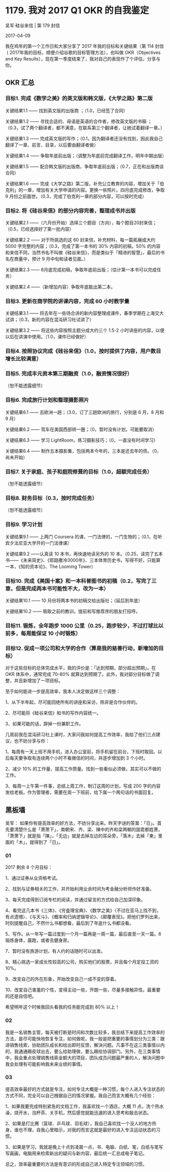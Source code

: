 # 1179. 我对 2017 Q1 OKR 的自我鉴定

吴军·硅谷来信 | 第 179 封信

2017-04-09

我在鸡年的第一个工作日和大家分享了 2017 年我的目标和关键结果（第 114 封信丨2017年我的目标，顺便介绍谷歌的目标管理方法），也叫做 OKR（Objectives and Key Results），现在第一季度结束了，我对自己的表现作了个评估，分享与你。

## OKR 汇总

### 目标1. 完成《数学之美》的英文版和韩文版，《大学之路》第二版

关键结果1.1 —— 找到英文版的出版商 ；（1.0，已经签了合同）

关键结果1.2 —— 寻找合适的、母语是英语的合作者，修改英文版的书稿 ；（0.3，试了两个翻译者，都不满意，在联系第三个翻译者，让她试着翻译一章。）

关键结果1.3 —— 完成英文版的写作；（0.1，因为翻译者还没有找到，因此我自己翻译了一章、前言、目录，以后要由翻译者做）

关键结果1.4 —— 争取年底前出版；（调整为年底前完成翻译工作，明年中期出版）

关键结果1.5 —— 配合韩文版的出版商，争取年底前出版；（0.7，正在和出版商谈合同）

关键结果1.6 —— 完成《大学之路》第二版，补充公立教育的内容，增加关于「伯克利」的一章，增加有关大学申请的内容。更换一些照片。四月底完成修改，争取 9 月份之前面世。（0.3，完成了伯克利一章的部分内容，可以按时完成）

### 目标2. 将《硅谷来信》的部分内容完善，整理成书并出版

关键结果2.1 ——（六月份开始）选择三个题目（方向），每个题目20封来信；（0.5，已经选择好了第一批内容）

关键结果2.2 —— 对于所挑选的这 60 封来信，补充材料，每一篇拓展成大约 5000 字完整的内容；（0.3，完成了第一本书的 30% 内容的初稿，50% 的内容和来信不同，当然书名不叫做《硅谷来信》，而是类似于「精进的智慧」，最后的书名在商量中，预计 9 月中旬和读者见面。）

关键结果2.3 —— 8月底完成初稿，争取年底前出版；（估计第一本书可以完成任务）

关键结果2.4 ——（新增加内容）争取年底能出第二本。

### 目标3. 更新在商学院的讲课内容，完成 60 小时教学量

关键结果3.1 —— 将去年在一些场合讲的新内容整理成课件，春季学期在上海交大试讲；（0.3，新的内容在混沌研习社试讲了）

关键结果3.2 —— 将这些内容按照主题分成大约三个 1.5-2 小时讲座的内容，以便以后在讲演中使用。（1.0，课件已经做好）

### 目标4. 按照协议完成《硅谷来信》（1.0，按时提供了内容，用户数目增长比较满意）

### 目标5. 完成丰元资本第三期融资（1.0，融资情况很好）

（恕不能透露细节）

### 目标6. 完成旅行计划和整理摄影照片

关键结果6.1 —— 去欧洲一趟；（3.0，订了三趟欧洲的旅行，分别是 6 月，8 月和 9 月）

关键结果6.2 —— 驾车在美国西部转一圈；（0，暂时没有计划，可能要取消）

关键结果6.3 —— 学习 LightRoom，练习摄影技巧；（0，一直没有时间学习）

关键结果6.4 —— 制作五本摄影集，包括两本今年的，三本是还去年的债。（0，尚未开始）

### 目标7. 关于家庭、孩子和庭院修葺的目标（1.0，超额完成任务）

（恕不能透露细节）

### 目标8. 财务目标（0.3，按时完成任务）

（恕不能透露细节）

### 目标9. 学习计划

关键结果9.1 —— 上两门 Coursera 的课，一门法律的，一门生物的；（0.1，在听宾夕法尼亚大学开的一门法律课）

关键结果9.2 ——认真读 10 本书，再快速地读另外的 10 本。（0.25，读完了五本书——《未来简史》、《耶路撒冷3000年》、三本体育历史书，写得不好，只能算一本，《知的资本论》、The Looming Tower）

### 目标10. 完成《美国十案》和一本科普图书的初稿（0.2，写完了三章，但是完成两本书可能性不大，改为一本）

关键结果10.1 —— 10 月份将两本书的初稿交给出版社；（延后到年底）

关键结果10.2 —— 吸取之前的教训，提前和写推荐序的朋友打招呼。

### 目标11. 锻炼，全年跑步 1000 公里（0.25，跑步较少，不过打球比以前多，每周能保证 10 小时锻炼）

### 目标12. 促成一项公司和大学的合作（算是我的慈善行动，新增加的目标）

对于这些目标的总体完成水平，我的评价是：「达到预期，部分超出预期」。在 OKR 体系中，通常完成 70-80% 就算达到预期了。此外，我对部分目标做了调整，并且新增加了一项目标。

至于如何能进一步提高效率，我本人决定做这样三个调整：

1、从下半年起，尽可能回绝所有的讲座和采访，除非是合作伙伴的。

2、尽可能将《硅谷来信》和书的写作内容统一。

3、如果可能的话，辞掉一份兼职工作。

几周前我在混沌研习社上课时，大家问我如何提高工作效率，我给了他们三点建议，也不妨分享与你：

1、每周有一天上班不用手机，进入办公室前，将手机留在前台，下班时取回。以后每天要争取有连续两个小时不看微信的时间，并逐步增加到 3 个小时。

2、减少 10% 的工作量，提高工作质量。找到一些看似必须做，其实可以不做的工作。

3、每周一上午第一件事，总结上周工作，制订这周的计划，写成 200 字的内容发给老板。作为管理者，需要在周一下班前，给下属一个两句话的书面回复。

## 黑板墙

吴军： 如果你有提高效率的好方法，不妨分享出来。昨天字谜的答案：「日」。首先要清楚什么是「萧萧下」，南朝宋、齐、梁、陳中的齐和梁两朝的国君都姓萧，「萧萧下」就是指「陳」，「无边」就是去掉左边的耳朵旁，「落木」去掉「東」里面的「木」，就得到了「日」。

### 01

2017 剩余 8 个月目标：

1、通过证券从业资格考试。

2、找到与证券相关的工作，并开始利用业余时间为考金融分析师作好准备。

3、每天完成得到订阅专栏的阅读，并通过留言的方式给自己加深印象。

4、看完这几本书《三体》、《穷査理宝典》、《数学之美》（不过在亚马上找不到，有点遗憾）、《与天斗》、《概率和归纳逻辑导论》、《颠覆表现》。把他们罗列出来，时刻提醒自己，不然什么书都想看，最后到了年底什么书都没看。

5、写作。从一年写一篇过度到一个月一篇再是一周一篇，最后直至一天一篇。6 锻炼身体，晨跑，或者去健身房。

7、暂时没有旅游计划，有人约的话随时可以出发。

8、精心挑选一家成长性较高的公司，购买他们的股票，并且每个月定投工资的 10%。

9、改变自己的外在形象，开始改变自己一成不变的穿着。

10、改変自己害羞的个性，変得主动一些，开朗一些，尽量多接触异性。最重要的还是自信吧。

希望明年这个时候我回头看我的任务能完成到 80% 以上！

### 02

我是一名销售主管，每天被打断是时间和次数比较多，我总结下来提高工作效率的方法，是尽可能快地恢复专注，如何做呢，我一般是把重要的事情划分为三类：跟进销售线索，协助团队成长和给出即时反馈，解決问题。凡事不在这三类事情以内的，我通通踢皮球出去，要么给助理做，要么踢给协调部门。另外，在三类事情中，我会重点处理销售线索金额大的项目，团队成员问题最严重的人，解決问题中我会处理有可能影响我未来业绩的事情。

### 03

提高效率最好的方式就是专注，如何专注大概是一种习惯，每个人进入专注状态的方式不同，完全可以自己根据自己的情况掌握。我自己而言大概有几个经验：

1、如果我要完成特别紧急的文档工作，我喜欢找一个酒店，大概 11 点，洗个热水澡，烧开水，泡杯茶、关手机，然后感觉就能迅速的进入思考和敲击状态。

2、如果是打比赛（篮球、乒乓球、羽毛球），我自己喜欢找一个没人的地方热身，谁也不理，自我心里暗示，对我的而言这就是最好的进入专注运动状态的习惯。

3、如果是学习，我就是晚上十点到凌晨一点，书、电脑、白纸、笔，白纸与笔写写画画，电脑用来检索新出的疑问与新内容，最后统一汇总成电子笔记。

总之，效率最重要的方法是有意识的形成自己进入特定专注领域的习惯。